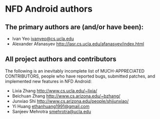 NFD Android authors
===================

## The primary authors are (and/or have been):

* Ivan Yeo              <ivanyeo@cs.ucla.edu>
* Alexander Afanasyev   <http://lasr.cs.ucla.edu/afanasyev/index.html>

## All project authors and contributors

The following is an inevitably incomplete list of MUCH-APPRECIATED CONTRIBUTORS,
people who have reported bugs, submitted patches, and implemented new features
in NFD Android:

* Lixia Zhang           <http://www.cs.ucla.edu/~lixia/>
* Beichuan Zhang        <http://www.cs.arizona.edu/~bzhang/>
* Junxiao Shi           <http://www.cs.arizona.edu/people/shijunxiao/>
* Yi Huang              <ethanhuang1991@gmail.com>
* Sanjeev Mehrotra      <smehrotra@ucla.edu>
